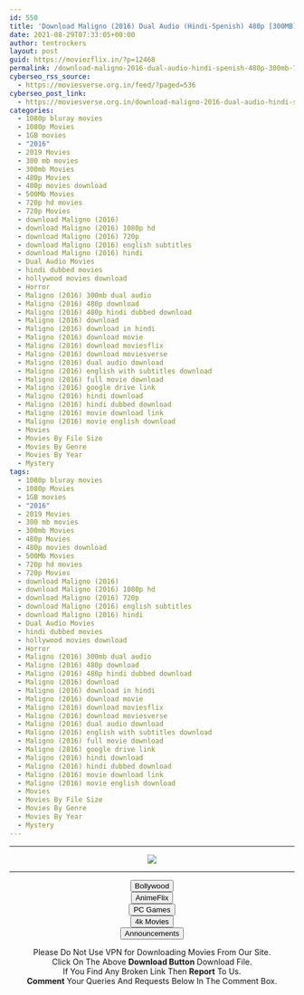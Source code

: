 ```yaml
---
id: 550
title: 'Download Maligno (2016) Dual Audio (Hindi-Spenish) 480p [300MB] || 720p [1GB]'
date: 2021-08-29T07:33:05+00:00
author: tentrockers
layout: post
guid: https://moviezflix.in/?p=12468
permalink: /download-maligno-2016-dual-audio-hindi-spenish-480p-300mb-720p-1gb/
cyberseo_rss_source:
  - https://moviesverse.org.in/feed/?paged=536
cyberseo_post_link:
  - https://moviesverse.org.in/download-maligno-2016-dual-audio-hindi-spenish-720p/
categories:
  - 1080p bluray movies
  - 1080p Movies
  - 1GB movies
  - "2016"
  - 2019 Movies
  - 300 mb movies
  - 300mb Movies
  - 480p Movies
  - 480p movies download
  - 500Mb Movies
  - 720p hd movies
  - 720p Movies
  - download Maligno (2016)
  - download Maligno (2016) 1080p hd
  - download Maligno (2016) 720p
  - download Maligno (2016) english subtitles
  - download Maligno (2016) hindi
  - Dual Audio Movies
  - hindi dubbed movies
  - hollywood movies download
  - Horror
  - Maligno (2016) 300mb dual audio
  - Maligno (2016) 480p download
  - Maligno (2016) 480p hindi dubbed download
  - Maligno (2016) download
  - Maligno (2016) download in hindi
  - Maligno (2016) download movie
  - Maligno (2016) download moviesflix
  - Maligno (2016) download moviesverse
  - Maligno (2016) dual audio download
  - Maligno (2016) english with subtitles download
  - Maligno (2016) full movie download
  - Maligno (2016) google drive link
  - Maligno (2016) hindi download
  - Maligno (2016) hindi dubbed download
  - Maligno (2016) movie download link
  - Maligno (2016) movie english download
  - Movies
  - Movies By File Size
  - Movies By Genre
  - Movies By Year
  - Mystery
tags:
  - 1080p bluray movies
  - 1080p Movies
  - 1GB movies
  - "2016"
  - 2019 Movies
  - 300 mb movies
  - 300mb Movies
  - 480p Movies
  - 480p movies download
  - 500Mb Movies
  - 720p hd movies
  - 720p Movies
  - download Maligno (2016)
  - download Maligno (2016) 1080p hd
  - download Maligno (2016) 720p
  - download Maligno (2016) english subtitles
  - download Maligno (2016) hindi
  - Dual Audio Movies
  - hindi dubbed movies
  - hollywood movies download
  - Horror
  - Maligno (2016) 300mb dual audio
  - Maligno (2016) 480p download
  - Maligno (2016) 480p hindi dubbed download
  - Maligno (2016) download
  - Maligno (2016) download in hindi
  - Maligno (2016) download movie
  - Maligno (2016) download moviesflix
  - Maligno (2016) download moviesverse
  - Maligno (2016) dual audio download
  - Maligno (2016) english with subtitles download
  - Maligno (2016) full movie download
  - Maligno (2016) google drive link
  - Maligno (2016) hindi download
  - Maligno (2016) hindi dubbed download
  - Maligno (2016) movie download link
  - Maligno (2016) movie english download
  - Movies
  - Movies By File Size
  - Movies By Genre
  - Movies By Year
  - Mystery
---
```

<center>
  </p> 
  
  <hr />
  
  <p>
    <a href="http://gdrivepro.xyz/join.php" data-wpel-link="external" target="_blank" rel="nofollow external noopener noreferrer"><img src="https://i.imgur.com/FhMdWdW.png" /></a>
  </p>
  
  <hr />
  
  <p>
    <a href="https://dogemovies.xyz" target="_blank" data-wpel-link="external" rel="nofollow external noopener noreferrer"><button class="button button5">Bollywood</button></a><br /> <a href="https://animeflix.in" target="_blank" data-wpel-link="external" rel="nofollow external noopener noreferrer"><button class="button button5">AnimeFlix</button></a><br /> <a href="https://gamesflix.net/" target="_blank" data-wpel-link="external" rel="nofollow external noopener noreferrer"><button class="button button5">PC Games</button></a><br /> <a href="https://uhdmovies.in" target="_blank" data-wpel-link="external" rel="nofollow external noopener noreferrer"><button class="button button5">4k Movies</button></a><br /> <a href="https://moviesverse.org.in/announcements/" target="_blank" data-wpel-link="internal" rel="noopener"><button class="button button5">Announcements</button></a>
  </p>
  
  <div class="alert alert-danger">
    Please Do Not Use VPN for Downloading Movies From Our Site.
  </div>
  
  <div class="alert alert-success">
    Click On The Above <strong>Download Button</strong> Download File.
  </div>
  
  <div class="alert alert-warning">
    If You Find Any Broken Link Then <strong>Report</strong> To Us.
  </div>
  
  <div class="alert alert-info">
    <strong>Comment</strong> Your Queries And Requests Below In The Comment Box.
  </div>
  
  <p>
    </center>
  </p>